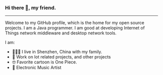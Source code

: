 ### Hi there 👋, my friend.
---
Welcome to my GitHub profile, which is the home for my open source projects. I am a Java programmer. I am good at developing Internet of Things network middleware and desktop network tools.

I am:

- 👨‍👩‍👦 I live in Shenzhen, China with my family.
- 👔 Work on Iot related projects, and other projects
- 🤓 Favorite cartoon is One Piece.
- 🎵 Electronic Music Artist
